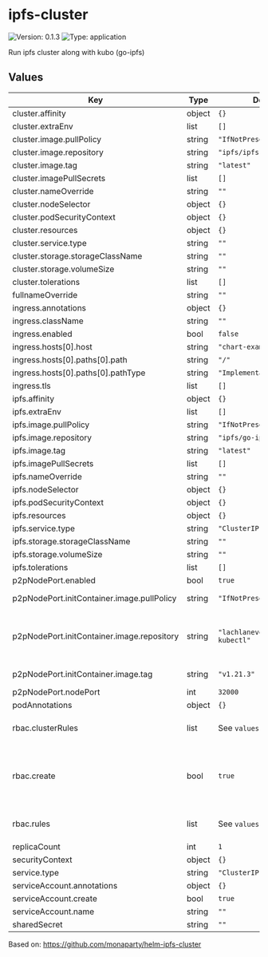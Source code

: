 # ipfs-cluster

![Version: 0.1.3](https://img.shields.io/badge/Version-0.1.3-informational?style=flat-square) ![Type: application](https://img.shields.io/badge/Type-application-informational?style=flat-square)

Run ipfs cluster along with kubo (go-ipfs)

## Values

| Key | Type | Default | Description |
|-----|------|---------|-------------|
| cluster.affinity | object | `{}` |  |
| cluster.extraEnv | list | `[]` |  |
| cluster.image.pullPolicy | string | `"IfNotPresent"` |  |
| cluster.image.repository | string | `"ipfs/ipfs-cluster"` |  |
| cluster.image.tag | string | `"latest"` |  |
| cluster.imagePullSecrets | list | `[]` |  |
| cluster.nameOverride | string | `""` |  |
| cluster.nodeSelector | object | `{}` |  |
| cluster.podSecurityContext | object | `{}` |  |
| cluster.resources | object | `{}` |  |
| cluster.service.type | string | `""` |  |
| cluster.storage.storageClassName | string | `""` |  |
| cluster.storage.volumeSize | string | `""` |  |
| cluster.tolerations | list | `[]` |  |
| fullnameOverride | string | `""` |  |
| ingress.annotations | object | `{}` |  |
| ingress.className | string | `""` |  |
| ingress.enabled | bool | `false` |  |
| ingress.hosts[0].host | string | `"chart-example.local"` |  |
| ingress.hosts[0].paths[0].path | string | `"/"` |  |
| ingress.hosts[0].paths[0].pathType | string | `"ImplementationSpecific"` |  |
| ingress.tls | list | `[]` |  |
| ipfs.affinity | object | `{}` |  |
| ipfs.extraEnv | list | `[]` |  |
| ipfs.image.pullPolicy | string | `"IfNotPresent"` |  |
| ipfs.image.repository | string | `"ipfs/go-ipfs"` |  |
| ipfs.image.tag | string | `"latest"` |  |
| ipfs.imagePullSecrets | list | `[]` |  |
| ipfs.nameOverride | string | `""` |  |
| ipfs.nodeSelector | object | `{}` |  |
| ipfs.podSecurityContext | object | `{}` |  |
| ipfs.resources | object | `{}` |  |
| ipfs.service.type | string | `"ClusterIP"` |  |
| ipfs.storage.storageClassName | string | `""` |  |
| ipfs.storage.volumeSize | string | `""` |  |
| ipfs.tolerations | list | `[]` |  |
| p2pNodePort.enabled | bool | `true` |  |
| p2pNodePort.initContainer.image.pullPolicy | string | `"IfNotPresent"` | Container pull policy |
| p2pNodePort.initContainer.image.repository | string | `"lachlanevenson/k8s-kubectl"` | Container image to fetch nodeport information |
| p2pNodePort.initContainer.image.tag | string | `"v1.21.3"` | Container tag |
| p2pNodePort.nodePort | int | `32000` |  |
| podAnnotations | object | `{}` |  |
| rbac.clusterRules | list | See `values.yaml` | Required ClusterRole rules |
| rbac.create | bool | `true` | Specifies whether RBAC resources are to be created |
| rbac.rules | list | See `values.yaml` | Required ClusterRole rules |
| replicaCount | int | `1` |  |
| securityContext | object | `{}` |  |
| service.type | string | `"ClusterIP"` |  |
| serviceAccount.annotations | object | `{}` |  |
| serviceAccount.create | bool | `true` |  |
| serviceAccount.name | string | `""` |  |
| sharedSecret | string | `""` |  |

Based on: https://github.com/monaparty/helm-ipfs-cluster
